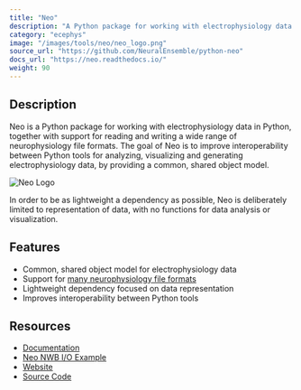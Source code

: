 ```yaml
---
title: "Neo"
description: "A Python package for working with electrophysiology data in Python, together with support for reading and writing a wide range of neurophysiology file formats."
category: "ecephys"
image: "/images/tools/neo/neo_logo.png"
source_url: "https://github.com/NeuralEnsemble/python-neo"
docs_url: "https://neo.readthedocs.io/"
weight: 90
---
```


## Description

Neo is a Python package for working with electrophysiology data in Python, together with support for reading and writing a wide range of neurophysiology file formats. The goal of Neo is to improve interoperability between Python tools for analyzing, visualizing and generating electrophysiology data, by providing a common, shared object model.

![Neo Logo](/images/tools/neo/neo_logo.png)

In order to be as lightweight a dependency as possible, Neo is deliberately limited to representation of data, with no functions for data analysis or visualization.

## Features

- Common, shared object model for electrophysiology data
- Support for [many neurophysiology file formats](https://neo.readthedocs.io/en/latest/rawiolist.html)
- Lightweight dependency focused on data representation
- Improves interoperability between Python tools

## Resources

- [Documentation](https://neo.readthedocs.io/)
- [Neo NWB I/O Example](https://neo.readthedocs.io/en/latest/examples/convert_to_nwb.html)
- [Website](https://neuralensemble.org/neo/)
- [Source Code](https://github.com/NeuralEnsemble/python-neo)
